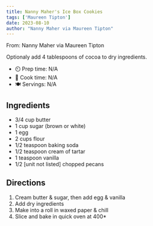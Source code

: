 ```yaml
---
title: Nanny Maher's Ice Box Cookies
tags: ['Maureen Tipton']
date: 2023-08-10
author: "Nanny Maher via Maureen Tipton"
---
```

From: Nanny Maher via Maureen Tipton

Optionaly add 4 tablespoons of cocoa to dry ingredients.

- ⏲️ Prep time: N/A
- 🍳 Cook time: N/A
- 🍽️ Servings: N/A

## Ingredients

- 3/4 cup butter
- 1 cup sugar (brown or white)
- 1 egg
- 2 cups flour
- 1/2 teaspoon baking soda
- 1/2 teaspoon cream of tartar
- 1 teaspoon vanilla
- 1/2 [unit not listed] chopped pecans

## Directions

1. Cream butter & sugar, then add egg & vanilla
2. Add dry ingredients
3. Make into a roll in waxed paper & chill
4. Slice and bake in quick oven at 400*
